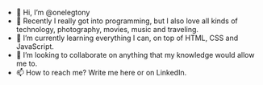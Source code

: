 - 👋 Hi, I’m @onelegtony
- 👀 Recently I really got into programming, but I also love all kinds of technology, photography, movies, music and traveling.
- 🌱 I’m currently learning everything I can, on top of HTML, CSS and JavaScript.
- 💞️ I’m looking to collaborate on anything that my knowledge would allow me to.
- 📫 How to reach me? Write me here or on LinkedIn.

<!---
onelegtony/onelegtony is a ✨ special ✨ repository because its `README.md` (this file) appears on your GitHub profile.
You can click the Preview link to take a look at your changes.
--->
